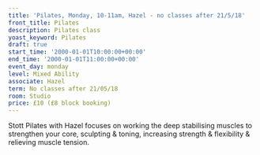 ```yaml
---
title: 'Pilates, Monday, 10-11am, Hazel - no classes after 21/5/18'
front_title: Pilates
description: Pilates class
yoast_keyword: Pilates
draft: true
start_time: '2000-01-01T10:00:00+00:00'
end_time: '2000-01-01T11:00:00+00:00'
event_day: monday
level: Mixed Ability
associate: Hazel
term: No classes after 21/05/18
room: Studio
price: £10 (£8 block booking)
---
```

Stott Pilates with Hazel focuses on working the deep stabilising muscles to strengthen your core, sculpting & toning, increasing strength & flexibility & relieving muscle tension.
